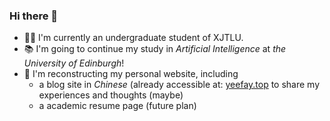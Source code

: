 ### Hi there 👋

- 👨‍🎓 I'm currently an undergraduate student of XJTLU.
- 📚 I'm going to continue my study in *Artificial Intelligence* at *the University of Edinburgh*!
- 📝 I'm reconstructing my personal website, including
  - a blog site in *Chinese* (already accessible at: [yeefay.top](https://yeefay.top) to share my experiences and thoughts (maybe)
  - a academic resume page (future plan)

<!--
![Yifei's GitHub stats](https://github-readme-stats.vercel.app/api?username=Yifei20&hide=issues&count_private=true&show_icons=true)
-->
